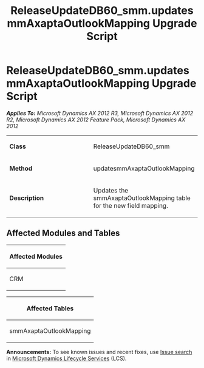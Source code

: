 ﻿---
title: ReleaseUpdateDB60_smm.updatesmmAxaptaOutlookMapping Upgrade Script
TOCTitle: ReleaseUpdateDB60_smm.updatesmmAxaptaOutlookMapping Upgrade Script
ms:assetid: bc66947c-59ab-8642-64ab-35104b142dab
ms:mtpsurl: https://msdn.microsoft.com/en-us/library/JJ686643(v=AX.60)
ms:contentKeyID: 49710851
ms.date: 05/18/2015
mtps_version: v=AX.60
---

# ReleaseUpdateDB60\_smm.updatesmmAxaptaOutlookMapping Upgrade Script 


_**Applies To:** Microsoft Dynamics AX 2012 R3, Microsoft Dynamics AX 2012 R2, Microsoft Dynamics AX 2012 Feature Pack, Microsoft Dynamics AX 2012_

<table>
<colgroup>
<col style="width: 50%" />
<col style="width: 50%" />
</colgroup>
<tbody>
<tr class="odd">
<td><p><strong>Class</strong></p></td>
<td><p>ReleaseUpdateDB60_smm</p></td>
</tr>
<tr class="even">
<td><p><strong>Method</strong></p></td>
<td><p>updatesmmAxaptaOutlookMapping</p></td>
</tr>
<tr class="odd">
<td><p><strong>Description</strong></p></td>
<td><p>Updates the smmAxaptaOutlookMapping table for the new field mapping.</p></td>
</tr>
</tbody>
</table>


## Affected Modules and Tables

<table>
<colgroup>
<col style="width: 100%" />
</colgroup>
<thead>
<tr class="header">
<th><p>Affected Modules</p></th>
</tr>
</thead>
<tbody>
<tr class="odd">
<td><p>CRM</p></td>
</tr>
</tbody>
</table>


<table>
<colgroup>
<col style="width: 100%" />
</colgroup>
<thead>
<tr class="header">
<th><p>Affected Tables</p></th>
</tr>
</thead>
<tbody>
<tr class="odd">
<td><p>smmAxaptaOutlookMapping</p></td>
</tr>
</tbody>
</table>

  
**Announcements:** To see known issues and recent fixes, use [Issue search](http://go.microsoft.com/fwlink/?linkid=389258) in [Microsoft Dynamics Lifecycle Services](http://go.microsoft.com/fwlink/?linkid=306505) (LCS).

